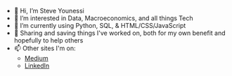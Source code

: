 - 👋 Hi, I’m Steve Younessi
- 👀 I’m interested in Data, Macroeconomics, and all things Tech
- 🌱 I’m currently using Python, SQL, & HTML/CSS/JavaScript
- 💞️ Sharing and saving things I've worked on, both for my own benefit and hopefully to help others
- 📫 Other sites I'm on:
  - [Medium](https://marginalruminations.medium.com/)
  - [LinkedIn](https://www.linkedin.com/in/steve-younessi-008a62209/) 

<!---
styounessi/styounessi is a ✨ special ✨ repository because its `README.md` (this file) appears on your GitHub profile.
You can click the Preview link to take a look at your changes.
--->
